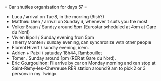 = Car shuttles organisation for days 57 =

 * Luca / arrival on Tue 8, in the morning (9ish?)
 * Matthieu Dien / arrival on Sunday 6, whenever it suits you the most
 * Volker Braun / Sunday around 5pm (Eurostar scheduled at 4pm at Gare du Nord)
 * Vivien Ripoll / Sunday evening from 5pm
 * Thierry Monteil / sunday evening, can synchronize with other people
 * Florent Hivert / sunday evening, idem.
 * Adrien + Patxi / saturday 18h44, Rambouillet
 * Tomer / Sunday around 1pm (RER at Gare du Nord).
 * Eric Gourgoulhon: I'll arrive by car on Monday morning and can stop at Saint-Rémy-les-Chevreuse RER station around 9 am to pick 2 or 3 persons in my Twingo.

